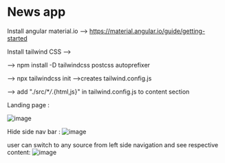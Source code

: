 # News app

Install angular material.io --> https://material.angular.io/guide/getting-started

Install tailwind CSS -->

--> npm install -D tailwindcss postcss autoprefixer

--> npx tailwindcss init -->creates tailwind.config.js

--> add "./src/\*_/_.{html,js}" in tailwind.config.js to content section

Landing page :

![image](https://user-images.githubusercontent.com/107784718/228229750-e674ad4e-0830-4056-b9ff-2c63cb91995d.png)

Hide side nav bar :
![image](https://user-images.githubusercontent.com/107784718/228229809-b14a5a92-6c22-4f58-9350-dc2b0e8853aa.png)

user can switch to any source from left side navigation and see respective content:
![image](https://user-images.githubusercontent.com/107784718/228230108-d423cbd2-1050-4e3e-a3bf-2a5c7721b2d1.png)

